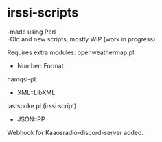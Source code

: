# irssi-scripts
-made using Perl<br>
-Old and new scripts, mostly WIP (work in progress)

Requires extra modules:
openweathermap.pl:
- Number::Format

hamqsl-pl:
- XML::LibXML

lastspoke.pl (irssi script)
- JSON::PP

Webhook for Kaaosradio-discord-server added.